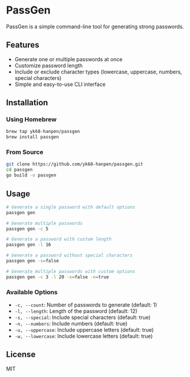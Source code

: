 # PassGen

PassGen is a simple command-line tool for generating strong passwords.

## Features

- Generate one or multiple passwords at once
- Customize password length
- Include or exclude character types (lowercase, uppercase, numbers, special characters)
- Simple and easy-to-use CLI interface

## Installation

### Using Homebrew

```bash
brew tap yk68-hanpen/passgen
brew install passgen
```

### From Source

```bash
git clone https://github.com/yk68-hanpen/passgen.git
cd passgen
go build -o passgen
```

## Usage

```bash
# Generate a single password with default options
passgen gen

# Generate multiple passwords
passgen gen -c 5

# Generate a password with custom length
passgen gen -l 16

# Generate a password without special characters
passgen gen -s=false

# Generate multiple passwords with custom options
passgen gen -c 3 -l 20 -s=false -n=true
```

### Available Options

- `-c, --count`: Number of passwords to generate (default: 1)
- `-l, --length`: Length of the password (default: 12)
- `-s, --special`: Include special characters (default: true)
- `-n, --numbers`: Include numbers (default: true)
- `-u, --uppercase`: Include uppercase letters (default: true)
- `-w, --lowercase`: Include lowercase letters (default: true)

## License

MIT
